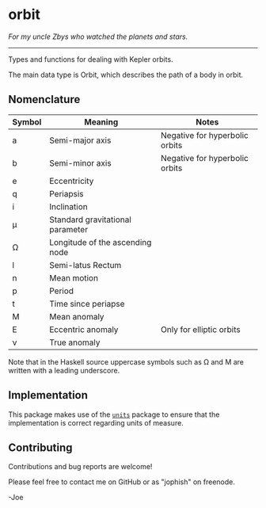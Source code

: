 orbit
=====

*For my uncle Zbys who watched the planets and stars.*

-----

Types and functions for dealing with Kepler orbits.

The main data type is Orbit, which describes the path of a body in orbit.

Nomenclature
-----------

| Symbol | Meaning                          | Notes                          |
|--------|----------------------------------|--------------------------------|
| a      | Semi-major axis                  | Negative for hyperbolic orbits |
| b      | Semi-minor axis                  | Negative for hyperbolic orbits |
| e      | Eccentricity                     |                                |
| q      | Periapsis                        |                                |
| i      | Inclination                      |                                |
| μ      | Standard gravitational parameter |                                |
| Ω      | Longitude of the ascending node  |                                |
| l      | Semi-latus Rectum                |                                |
| n      | Mean motion                      |                                |
| p      | Period                           |                                |
| t      | Time since periapse              |                                |
| M      | Mean anomaly                     |                                |
| E      | Eccentric anomaly                | Only for elliptic orbits       |
| ν      | True anomaly                     |                                |


Note that in the Haskell source uppercase symbols such as Ω and M are written
with a leading underscore.


Implementation
--------------

This package makes use of the
[`units`](https://hackage.haskell.org/package/units) package to ensure that the
implementation is correct regarding units of measure.

Contributing
------------

Contributions and bug reports are welcome!

Please feel free to contact me on GitHub or as "jophish" on freenode.

-Joe

